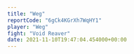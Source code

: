 ```yaml
---
title: "Weg"
reportCode: "6gCk4KGrXh7WqHY1"
player: "Weg"
fight: "Void Reaver"
date: 2021-11-10T19:47:04.454000+00:00
---
```

